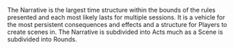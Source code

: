 The Narrative is the largest time structure within the bounds of the rules presented and each most likely lasts for multiple sessions. It is a vehicle for the most persistent consequences and effects and a structure for Players to create scenes in. The Narrative is subdivided into Acts much as a Scene is subdivided into Rounds.